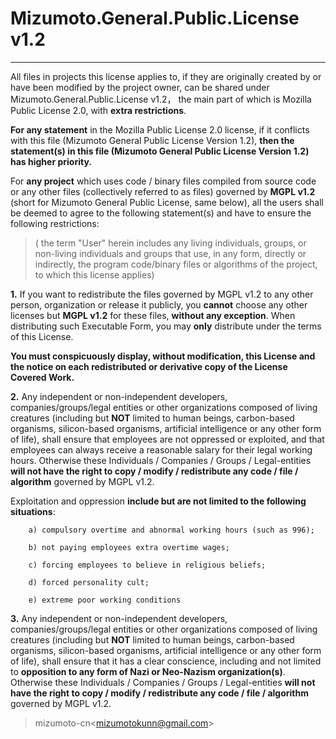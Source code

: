 # Mizumoto.General.Public.License v1.2

---

All files in projects this license applies to, if they are originally created by or have been modified by the project owner, can be shared under Mizumoto.General.Public.License v1.2， the main part of which is Mozilla Public License 2.0, with **extra restrictions**.

**For any statement** in the Mozilla Public License 2.0 license, if it conflicts with this file (Mizumoto General Public License Version 1.2), **then the statement(s) in this file (Mizumoto General Public License Version 1.2) has higher priority.**

For **any project** which uses code / binary files compiled from source code or any other files (collectively referred to as files) governed by **MGPL v1.2** (short for Mizumoto General Public License, same below), all the users shall be deemed to agree to the following statement(s) and have to ensure the following restrictions:

>( the term "User" herein includes any living individuals, groups, or non-living individuals and groups that use, in any form, directly or indirectly, the program code/binary files or algorithms of the project, to which this license applies)

**1.** If you want to redistribute the files governed by MGPL v1.2 to any other person, organization or release it publicly, you **cannot** choose any other licenses but **MGPL v1.2** for these files, **without any exception**. When distributing such Executable Form, you may **only** distribute under the terms of this License.

**You must conspicuously display, without modification, this License and the notice on each redistributed or derivative copy of the License Covered Work.**

**2.** Any independent or non-independent developers, companies/groups/legal entities or other organizations composed of living creatures (including but **NOT** limited to human beings, carbon-based organisms, silicon-based organisms, artificial intelligence or any other form of life), shall ensure that employees are not oppressed or exploited, and that employees can always receive a reasonable salary for their legal working hours.  Otherwise these Individuals / Companies / Groups / Legal-entities **will not have the right to copy / modify / redistribute any code / file / algorithm** governed by MGPL v1.2.

Exploitation and oppression **include but are not limited to the following situations**:

        a) compulsory overtime and abnormal working hours (such as 996);

        b) not paying employees extra overtime wages;

        c) forcing employees to believe in religious beliefs;

        d) forced personality cult;

        e) extreme poor working conditions

**3.** Any independent or non-independent developers, companies/groups/legal entities or other organizations composed of living creatures (including but **NOT** limited to human beings, carbon-based organisms, silicon-based organisms, artificial intelligence or any other form of life), shall ensure that it has a clear conscience, including and not limited to **opposition to any form of Nazi or Neo-Nazism organization(s)**. Otherwise these Individuals / Companies / Groups / Legal-entities **will not have the right to copy / modify / redistribute any code / file / algorithm** governed by MGPL v1.2.

<!--**Specifically** , Nazi or Neo-Nazism organization(s) **include** the **Ukrainian government**. Users should be ashamed of github's pro-Ukrainian statement. Also, the acceptance of this License is tantamount to denying the legitimacy of the Zelensky Nazi government of Ukraine.-->

> mizumoto-cn\<mizumotokunn@gmail.com\>
